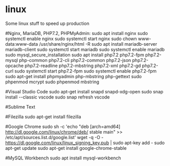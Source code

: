# linux
Some linux stuff to speed up production

#Nginx, MariaDB, PHP7.2, PHPMyAdmin:
sudo apt install nginx
sudo systemctl enable nginx
sudo systemctl start nginx
sudo chown www-data:www-data /usr/share/nginx/html -R
sudo apt install mariadb-server mariadb-client
sudo systemctl start mariadb
sudo systemctl enable mariadb
sudo mysql_secure_installation
sudo apt install php7.2 php7.2-fpm php7.2-mysql php-common php7.2-cli php7.2-common php7.2-json php7.2-opcache php7.2-readline php7.2-mbstring php7.2-xml php7.2-gd php7.2-curl
sudo systemctl start php7.2-fpm
sudo systemctl enable php7.2-fpm
sudo apt-get install phpmyadmin php-mbstring php-gettext
sudo phpenmod mcrypt
sudo phpenmod mbstring

#Visual Studio Code
sudo apt-get install snapd snapd-xdg-open
sudo snap install --classic vscode
sudo snap refresh vscode


#Sublime Text

#Filezilla
sudo apt-get install filezilla

#Google Chrome
sudo sh -c 'echo "deb [arch=amd64] http://dl.google.com/linux/chrome/deb/ stable main" >> /etc/apt/sources.list.d/google.list'
wget -q -O - https://dl.google.com/linux/linux_signing_key.pub | sudo apt-key add -
sudo apt-get update
sudo apt-get install google-chrome-stable

#MySQL Workbench
sudo apt install mysql-workbench

